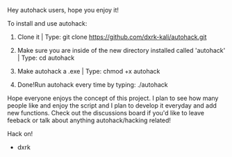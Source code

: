 Hey autohack users, hope you enjoy it!

To install and use autohack:

1. Clone it | Type: git clone https://github.com/dxrk-kali/autohack.git

2. Make sure you are inside of the new directory installed called 'autohack' | Type: cd autohack

3. Make autohack a .exe |  Type: chmod +x autohack

4. Done!Run autohack every time by typing: ./autohack

Hope everyone enjoys the concept of this project. I plan to see how many people like and enjoy the script and I plan to develop it everyday and add new functions. 
Check out the discussions board if you'd like to leave feeback or talk about anything autohack/hacking related!

Hack on!

- dxrk 



